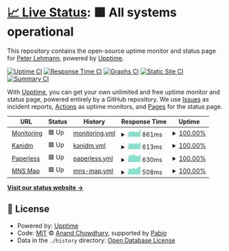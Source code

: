 # [📈 Live Status](https://peterablehmann.github.io/upptime): <!--live status--> **🟩 All systems operational**

This repository contains the open-source uptime monitor and status page for [Peter Lehmann](https://peterablehmann.github.io/upptime), powered by [Upptime](https://github.com/upptime/upptime).

[![Uptime CI](https://github.com/peterablehmann/upptime/workflows/Uptime%20CI/badge.svg)](https://github.com/peterablehmann/upptime/actions?query=workflow%3A%22Uptime+CI%22)
[![Response Time CI](https://github.com/peterablehmann/upptime/workflows/Response%20Time%20CI/badge.svg)](https://github.com/peterablehmann/upptime/actions?query=workflow%3A%22Response+Time+CI%22)
[![Graphs CI](https://github.com/peterablehmann/upptime/workflows/Graphs%20CI/badge.svg)](https://github.com/peterablehmann/upptime/actions?query=workflow%3A%22Graphs+CI%22)
[![Static Site CI](https://github.com/peterablehmann/upptime/workflows/Static%20Site%20CI/badge.svg)](https://github.com/peterablehmann/upptime/actions?query=workflow%3A%22Static+Site+CI%22)
[![Summary CI](https://github.com/peterablehmann/upptime/workflows/Summary%20CI/badge.svg)](https://github.com/peterablehmann/upptime/actions?query=workflow%3A%22Summary+CI%22)

With [Upptime](https://upptime.js.org), you can get your own unlimited and free uptime monitor and status page, powered entirely by a GitHub repository. We use [Issues](https://github.com/peterablehmann/upptime/issues) as incident reports, [Actions](https://github.com/peterablehmann/upptime/actions) as uptime monitors, and [Pages](https://peterablehmann.github.io/upptime) for the status page.

<!--start: status pages-->
<!-- This summary is generated by Upptime (https://github.com/upptime/upptime) -->
<!-- Do not edit this manually, your changes will be overwritten -->
<!-- prettier-ignore -->
| URL | Status | History | Response Time | Uptime |
| --- | ------ | ------- | ------------- | ------ |
| <img alt="" src="https://icons.duckduckgo.com/ip3/monitoring.xnee.net.ico" height="13"> [Monitoring](https://monitoring.xnee.net) | 🟩 Up | [monitoring.yml](https://github.com/peterablehmann/upptime/commits/HEAD/history/monitoring.yml) | <details><summary><img alt="Response time graph" src="./graphs/monitoring/response-time-week.png" height="20"> 861ms</summary><br><a href="https://upptime.xnee.net/history/monitoring"><img alt="Response time 821" src="https://img.shields.io/endpoint?url=https%3A%2F%2Fraw.githubusercontent.com%2Fpeterablehmann%2Fupptime%2FHEAD%2Fapi%2Fmonitoring%2Fresponse-time.json"></a><br><a href="https://upptime.xnee.net/history/monitoring"><img alt="24-hour response time 1246" src="https://img.shields.io/endpoint?url=https%3A%2F%2Fraw.githubusercontent.com%2Fpeterablehmann%2Fupptime%2FHEAD%2Fapi%2Fmonitoring%2Fresponse-time-day.json"></a><br><a href="https://upptime.xnee.net/history/monitoring"><img alt="7-day response time 861" src="https://img.shields.io/endpoint?url=https%3A%2F%2Fraw.githubusercontent.com%2Fpeterablehmann%2Fupptime%2FHEAD%2Fapi%2Fmonitoring%2Fresponse-time-week.json"></a><br><a href="https://upptime.xnee.net/history/monitoring"><img alt="30-day response time 845" src="https://img.shields.io/endpoint?url=https%3A%2F%2Fraw.githubusercontent.com%2Fpeterablehmann%2Fupptime%2FHEAD%2Fapi%2Fmonitoring%2Fresponse-time-month.json"></a><br><a href="https://upptime.xnee.net/history/monitoring"><img alt="1-year response time 821" src="https://img.shields.io/endpoint?url=https%3A%2F%2Fraw.githubusercontent.com%2Fpeterablehmann%2Fupptime%2FHEAD%2Fapi%2Fmonitoring%2Fresponse-time-year.json"></a></details> | <details><summary><a href="https://upptime.xnee.net/history/monitoring">100.00%</a></summary><a href="https://upptime.xnee.net/history/monitoring"><img alt="All-time uptime 100.00%" src="https://img.shields.io/endpoint?url=https%3A%2F%2Fraw.githubusercontent.com%2Fpeterablehmann%2Fupptime%2FHEAD%2Fapi%2Fmonitoring%2Fuptime.json"></a><br><a href="https://upptime.xnee.net/history/monitoring"><img alt="24-hour uptime 100.00%" src="https://img.shields.io/endpoint?url=https%3A%2F%2Fraw.githubusercontent.com%2Fpeterablehmann%2Fupptime%2FHEAD%2Fapi%2Fmonitoring%2Fuptime-day.json"></a><br><a href="https://upptime.xnee.net/history/monitoring"><img alt="7-day uptime 100.00%" src="https://img.shields.io/endpoint?url=https%3A%2F%2Fraw.githubusercontent.com%2Fpeterablehmann%2Fupptime%2FHEAD%2Fapi%2Fmonitoring%2Fuptime-week.json"></a><br><a href="https://upptime.xnee.net/history/monitoring"><img alt="30-day uptime 100.00%" src="https://img.shields.io/endpoint?url=https%3A%2F%2Fraw.githubusercontent.com%2Fpeterablehmann%2Fupptime%2FHEAD%2Fapi%2Fmonitoring%2Fuptime-month.json"></a><br><a href="https://upptime.xnee.net/history/monitoring"><img alt="1-year uptime 100.00%" src="https://img.shields.io/endpoint?url=https%3A%2F%2Fraw.githubusercontent.com%2Fpeterablehmann%2Fupptime%2FHEAD%2Fapi%2Fmonitoring%2Fuptime-year.json"></a></details>
| <img alt="" src="https://icons.duckduckgo.com/ip3/idm.xnee.net.ico" height="13"> [Kanidm](https://idm.xnee.net) | 🟩 Up | [kanidm.yml](https://github.com/peterablehmann/upptime/commits/HEAD/history/kanidm.yml) | <details><summary><img alt="Response time graph" src="./graphs/kanidm/response-time-week.png" height="20"> 613ms</summary><br><a href="https://upptime.xnee.net/history/kanidm"><img alt="Response time 669" src="https://img.shields.io/endpoint?url=https%3A%2F%2Fraw.githubusercontent.com%2Fpeterablehmann%2Fupptime%2FHEAD%2Fapi%2Fkanidm%2Fresponse-time.json"></a><br><a href="https://upptime.xnee.net/history/kanidm"><img alt="24-hour response time 825" src="https://img.shields.io/endpoint?url=https%3A%2F%2Fraw.githubusercontent.com%2Fpeterablehmann%2Fupptime%2FHEAD%2Fapi%2Fkanidm%2Fresponse-time-day.json"></a><br><a href="https://upptime.xnee.net/history/kanidm"><img alt="7-day response time 613" src="https://img.shields.io/endpoint?url=https%3A%2F%2Fraw.githubusercontent.com%2Fpeterablehmann%2Fupptime%2FHEAD%2Fapi%2Fkanidm%2Fresponse-time-week.json"></a><br><a href="https://upptime.xnee.net/history/kanidm"><img alt="30-day response time 660" src="https://img.shields.io/endpoint?url=https%3A%2F%2Fraw.githubusercontent.com%2Fpeterablehmann%2Fupptime%2FHEAD%2Fapi%2Fkanidm%2Fresponse-time-month.json"></a><br><a href="https://upptime.xnee.net/history/kanidm"><img alt="1-year response time 669" src="https://img.shields.io/endpoint?url=https%3A%2F%2Fraw.githubusercontent.com%2Fpeterablehmann%2Fupptime%2FHEAD%2Fapi%2Fkanidm%2Fresponse-time-year.json"></a></details> | <details><summary><a href="https://upptime.xnee.net/history/kanidm">100.00%</a></summary><a href="https://upptime.xnee.net/history/kanidm"><img alt="All-time uptime 100.00%" src="https://img.shields.io/endpoint?url=https%3A%2F%2Fraw.githubusercontent.com%2Fpeterablehmann%2Fupptime%2FHEAD%2Fapi%2Fkanidm%2Fuptime.json"></a><br><a href="https://upptime.xnee.net/history/kanidm"><img alt="24-hour uptime 100.00%" src="https://img.shields.io/endpoint?url=https%3A%2F%2Fraw.githubusercontent.com%2Fpeterablehmann%2Fupptime%2FHEAD%2Fapi%2Fkanidm%2Fuptime-day.json"></a><br><a href="https://upptime.xnee.net/history/kanidm"><img alt="7-day uptime 100.00%" src="https://img.shields.io/endpoint?url=https%3A%2F%2Fraw.githubusercontent.com%2Fpeterablehmann%2Fupptime%2FHEAD%2Fapi%2Fkanidm%2Fuptime-week.json"></a><br><a href="https://upptime.xnee.net/history/kanidm"><img alt="30-day uptime 100.00%" src="https://img.shields.io/endpoint?url=https%3A%2F%2Fraw.githubusercontent.com%2Fpeterablehmann%2Fupptime%2FHEAD%2Fapi%2Fkanidm%2Fuptime-month.json"></a><br><a href="https://upptime.xnee.net/history/kanidm"><img alt="1-year uptime 100.00%" src="https://img.shields.io/endpoint?url=https%3A%2F%2Fraw.githubusercontent.com%2Fpeterablehmann%2Fupptime%2FHEAD%2Fapi%2Fkanidm%2Fuptime-year.json"></a></details>
| <img alt="" src="https://icons.duckduckgo.com/ip3/paperless.xnee.net.ico" height="13"> [Paperless](https://paperless.xnee.net) | 🟩 Up | [paperless.yml](https://github.com/peterablehmann/upptime/commits/HEAD/history/paperless.yml) | <details><summary><img alt="Response time graph" src="./graphs/paperless/response-time-week.png" height="20"> 630ms</summary><br><a href="https://upptime.xnee.net/history/paperless"><img alt="Response time 724" src="https://img.shields.io/endpoint?url=https%3A%2F%2Fraw.githubusercontent.com%2Fpeterablehmann%2Fupptime%2FHEAD%2Fapi%2Fpaperless%2Fresponse-time.json"></a><br><a href="https://upptime.xnee.net/history/paperless"><img alt="24-hour response time 757" src="https://img.shields.io/endpoint?url=https%3A%2F%2Fraw.githubusercontent.com%2Fpeterablehmann%2Fupptime%2FHEAD%2Fapi%2Fpaperless%2Fresponse-time-day.json"></a><br><a href="https://upptime.xnee.net/history/paperless"><img alt="7-day response time 630" src="https://img.shields.io/endpoint?url=https%3A%2F%2Fraw.githubusercontent.com%2Fpeterablehmann%2Fupptime%2FHEAD%2Fapi%2Fpaperless%2Fresponse-time-week.json"></a><br><a href="https://upptime.xnee.net/history/paperless"><img alt="30-day response time 720" src="https://img.shields.io/endpoint?url=https%3A%2F%2Fraw.githubusercontent.com%2Fpeterablehmann%2Fupptime%2FHEAD%2Fapi%2Fpaperless%2Fresponse-time-month.json"></a><br><a href="https://upptime.xnee.net/history/paperless"><img alt="1-year response time 724" src="https://img.shields.io/endpoint?url=https%3A%2F%2Fraw.githubusercontent.com%2Fpeterablehmann%2Fupptime%2FHEAD%2Fapi%2Fpaperless%2Fresponse-time-year.json"></a></details> | <details><summary><a href="https://upptime.xnee.net/history/paperless">100.00%</a></summary><a href="https://upptime.xnee.net/history/paperless"><img alt="All-time uptime 100.00%" src="https://img.shields.io/endpoint?url=https%3A%2F%2Fraw.githubusercontent.com%2Fpeterablehmann%2Fupptime%2FHEAD%2Fapi%2Fpaperless%2Fuptime.json"></a><br><a href="https://upptime.xnee.net/history/paperless"><img alt="24-hour uptime 100.00%" src="https://img.shields.io/endpoint?url=https%3A%2F%2Fraw.githubusercontent.com%2Fpeterablehmann%2Fupptime%2FHEAD%2Fapi%2Fpaperless%2Fuptime-day.json"></a><br><a href="https://upptime.xnee.net/history/paperless"><img alt="7-day uptime 100.00%" src="https://img.shields.io/endpoint?url=https%3A%2F%2Fraw.githubusercontent.com%2Fpeterablehmann%2Fupptime%2FHEAD%2Fapi%2Fpaperless%2Fuptime-week.json"></a><br><a href="https://upptime.xnee.net/history/paperless"><img alt="30-day uptime 100.00%" src="https://img.shields.io/endpoint?url=https%3A%2F%2Fraw.githubusercontent.com%2Fpeterablehmann%2Fupptime%2FHEAD%2Fapi%2Fpaperless%2Fuptime-month.json"></a><br><a href="https://upptime.xnee.net/history/paperless"><img alt="1-year uptime 100.00%" src="https://img.shields.io/endpoint?url=https%3A%2F%2Fraw.githubusercontent.com%2Fpeterablehmann%2Fupptime%2FHEAD%2Fapi%2Fpaperless%2Fuptime-year.json"></a></details>
| <img alt="" src="https://icons.duckduckgo.com/ip3/map.mns.xnee.net.ico" height="13"> [MNS Map](https://map.mns.xnee.net) | 🟩 Up | [mns-map.yml](https://github.com/peterablehmann/upptime/commits/HEAD/history/mns-map.yml) | <details><summary><img alt="Response time graph" src="./graphs/mns-map/response-time-week.png" height="20"> 508ms</summary><br><a href="https://upptime.xnee.net/history/mns-map"><img alt="Response time 568" src="https://img.shields.io/endpoint?url=https%3A%2F%2Fraw.githubusercontent.com%2Fpeterablehmann%2Fupptime%2FHEAD%2Fapi%2Fmns-map%2Fresponse-time.json"></a><br><a href="https://upptime.xnee.net/history/mns-map"><img alt="24-hour response time 605" src="https://img.shields.io/endpoint?url=https%3A%2F%2Fraw.githubusercontent.com%2Fpeterablehmann%2Fupptime%2FHEAD%2Fapi%2Fmns-map%2Fresponse-time-day.json"></a><br><a href="https://upptime.xnee.net/history/mns-map"><img alt="7-day response time 508" src="https://img.shields.io/endpoint?url=https%3A%2F%2Fraw.githubusercontent.com%2Fpeterablehmann%2Fupptime%2FHEAD%2Fapi%2Fmns-map%2Fresponse-time-week.json"></a><br><a href="https://upptime.xnee.net/history/mns-map"><img alt="30-day response time 543" src="https://img.shields.io/endpoint?url=https%3A%2F%2Fraw.githubusercontent.com%2Fpeterablehmann%2Fupptime%2FHEAD%2Fapi%2Fmns-map%2Fresponse-time-month.json"></a><br><a href="https://upptime.xnee.net/history/mns-map"><img alt="1-year response time 568" src="https://img.shields.io/endpoint?url=https%3A%2F%2Fraw.githubusercontent.com%2Fpeterablehmann%2Fupptime%2FHEAD%2Fapi%2Fmns-map%2Fresponse-time-year.json"></a></details> | <details><summary><a href="https://upptime.xnee.net/history/mns-map">100.00%</a></summary><a href="https://upptime.xnee.net/history/mns-map"><img alt="All-time uptime 100.00%" src="https://img.shields.io/endpoint?url=https%3A%2F%2Fraw.githubusercontent.com%2Fpeterablehmann%2Fupptime%2FHEAD%2Fapi%2Fmns-map%2Fuptime.json"></a><br><a href="https://upptime.xnee.net/history/mns-map"><img alt="24-hour uptime 100.00%" src="https://img.shields.io/endpoint?url=https%3A%2F%2Fraw.githubusercontent.com%2Fpeterablehmann%2Fupptime%2FHEAD%2Fapi%2Fmns-map%2Fuptime-day.json"></a><br><a href="https://upptime.xnee.net/history/mns-map"><img alt="7-day uptime 100.00%" src="https://img.shields.io/endpoint?url=https%3A%2F%2Fraw.githubusercontent.com%2Fpeterablehmann%2Fupptime%2FHEAD%2Fapi%2Fmns-map%2Fuptime-week.json"></a><br><a href="https://upptime.xnee.net/history/mns-map"><img alt="30-day uptime 100.00%" src="https://img.shields.io/endpoint?url=https%3A%2F%2Fraw.githubusercontent.com%2Fpeterablehmann%2Fupptime%2FHEAD%2Fapi%2Fmns-map%2Fuptime-month.json"></a><br><a href="https://upptime.xnee.net/history/mns-map"><img alt="1-year uptime 100.00%" src="https://img.shields.io/endpoint?url=https%3A%2F%2Fraw.githubusercontent.com%2Fpeterablehmann%2Fupptime%2FHEAD%2Fapi%2Fmns-map%2Fuptime-year.json"></a></details>

<!--end: status pages-->

[**Visit our status website →**](https://peterablehmann.github.io/upptime)

## 📄 License

- Powered by: [Upptime](https://github.com/upptime/upptime)
- Code: [MIT](./LICENSE) © [Anand Chowdhary](https://anandchowdhary.com), supported by [Pabio](https://pabio.com)
- Data in the `./history` directory: [Open Database License](https://opendatacommons.org/licenses/odbl/1-0/)
